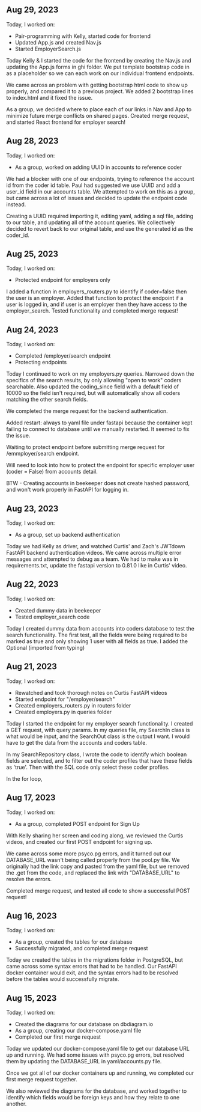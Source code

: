 ## Aug 29, 2023

Today, I worked on:

- Pair-programming with Kelly, started code for frontend
- Updated App.js and created Nav.js
- Started EmployerSearch.js

Today Kelly & I started the code for the frontend by creating the Nav.js
and updating the App.js forms in ghi folder. We put template bootstrap
code in as a placeholder so we can each work on our individual frontend
endpoints.

We came across an problem with getting bootstrap html code to show up properly, and compared it to a previous project. We added 2 bootstrap lines to index.html and it fixed the issue.

As a group, we decided where to place each of our links in Nav and App to minimize future merge conflicts on shared pages. Created merge request, and started React frontend for employer search!

## Aug 28, 2023

Today, I worked on:

- As a group, worked on adding UUID in accounts to reference coder

We had a blocker with one of our endpoints, trying to reference the account
id from the coder id table. Paul had suggested we use UUID and add a
user_id field in our accounts table. We attempted to work on this as a
group, but came across a lot of issues and decided to update the endpoint
code instead.

Creating a UUID required importing it, editing yaml, adding a sql file,
adding to our table, and updating all of the account queries. We
collectively decided to revert back to our original table, and use the
generated id as the coder_id.

## Aug 25, 2023

Today, I worked on:

- Protected endpoint for employers only

I added a function in employers_routers.py to identify if coder=false
then the user is an employer. Added that function to protect the
endpoint if a user is logged in, and if user is an employer then they
have access to the employer_search. Tested functionality and completed
merge request!

## Aug 24, 2023

Today, I worked on:

- Completed /employer/search endpoint
- Protecting endpoints

Today I continued to work on my employers.py queries.
Narrowed down the specifics of the search results, by only
allowing "open to work" coders searchable. Also updated the
coding_since field with a default field of 10000 so the field
isn't required, but will automatically show all coders matching
the other search fields.

We completed the merge request for the backend authentication.

Added restart: always to yaml file under fastapi because the
container kept failing to connect to database until we manually
restarted. It seemed to fix the issue.

Waiting to protect endpoint before submitting merge request for
/emmployer/search endpoint.

Will need to look into how to protect the endpoint for specific
employer user (coder = False) from accounts detail.

BTW - Creating accounts in beekeeper does not create hashed password,
and won't work properly in FastAPI for logging in.

## Aug 23, 2023

Today, I worked on:

- As a group, set up backend authentication

Today we had Kelly as driver, and watched Curtis' and Zach's
JWTdown FastAPI backend authentication videos. We came across
multiple error messages and attempted to debug as a team. We had
to make was in requirements.txt, update the fastapi version to
0.81.0 like in Curtis' video.

## Aug 22, 2023

Today, I worked on:

- Created dummy data in beekeeper
- Tested employer_search code

Today I created dummy data from accounts into coders database to
test the search functionality. The first test, all the fields were
being required to be marked as true and only showing 1 user with
all fields as true. I added the Optional (imported from typing)

## Aug 21, 2023

Today, I worked on:

- Rewatched and took thorough notes on Curtis FastAPI videos
- Started endpoint for "/employer/search"
- Created employers_routers.py in routers folder
- Created employers.py in queries folder

Today I started the endpoint for my employer search functionality.
I created a GET request, with query params. In my queries file,
my SearchIn class is what would be input, and the SearchOut class
is the output I want. I would have to get the data from the accounts
and coders table.

In my SearchRepository class, I wrote the code to identify which
boolean fields are selected, and to filter out the coder profiles
that have these fields as 'true'. Then with the SQL code only select
these coder profiles.

In the for loop,

## Aug 17, 2023

Today, I worked on:

- As a group, completed POST endpoint for Sign Up

With Kelly sharing her screen and coding along, we
reviewed the Curtis videos, and created our first POST
endpoint for signing up.

We came across some more psyco.pg errors, and it turned
out our DATABASE_URL wasn't being called properly from
the pool.py file. We originally had the link copy and pasted
from the yaml file, but we removed the .get from the code, and
replaced the link with "DATABASE_URL" to resolve the errors.

Completed merge request, and tested all code to show a
successful POST request!

## Aug 16, 2023

Today, I worked on:

- As a group, created the tables for our database
- Successfully migrated, and completed merge request

Today we created the tables in the migrations folder in
PostgreSQL, but came across some syntax errors that had to
be handled. Our FastAPI docker container would exit, and
the syntax errors had to be resolved before the tables would
successfully migrate.

## Aug 15, 2023

Today, I worked on:

- Created the diagrams for our database on dbdiagram.io
- As a group, creating our docker-compose.yaml file
- Completed our first merge request

Today we updated our docker-compose.yaml file to get our
database URL up and running. We had some issues with psyco.pg
errors, but resolved them by updating the DATABASE_URL in
yaml/accounts.py file.

Once we got all of our docker containers up and running, we
completed our first merge request together.

We also reviewed the diagrams for the database, and
worked together to identify which fields would be foreign
keys and how they relate to one another.
